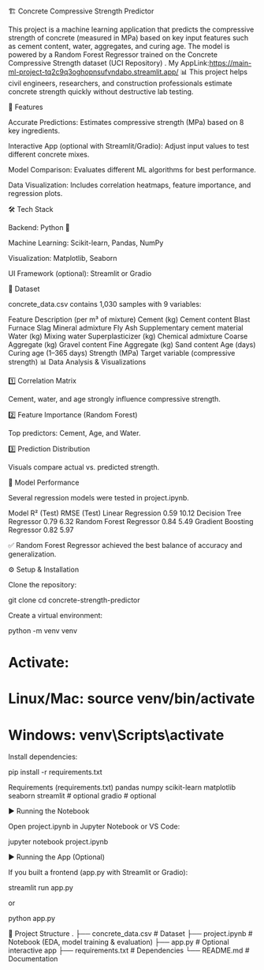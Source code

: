 🏗️ Concrete Compressive Strength Predictor

This project is a machine learning application that predicts the compressive strength of concrete (measured in MPa) based on key input features such as cement content, water, aggregates, and curing age.
The model is powered by a Random Forest Regressor trained on the Concrete Compressive Strength dataset (UCI Repository)
.
My AppLink:https://main-ml-project-tq2c9q3oghopnsufvndabo.streamlit.app/
📊 This project helps civil engineers, researchers, and construction professionals estimate concrete strength quickly without destructive lab testing.

🚀 Features

Accurate Predictions: Estimates compressive strength (MPa) based on 8 key ingredients.

Interactive App (optional with Streamlit/Gradio): Adjust input values to test different concrete mixes.

Model Comparison: Evaluates different ML algorithms for best performance.

Data Visualization: Includes correlation heatmaps, feature importance, and regression plots.

🛠️ Tech Stack

Backend: Python 🐍

Machine Learning: Scikit-learn, Pandas, NumPy

Visualization: Matplotlib, Seaborn

UI Framework (optional): Streamlit or Gradio

📂 Dataset

concrete_data.csv contains 1,030 samples with 9 variables:

Feature	Description (per m³ of mixture)
Cement (kg)	Cement content
Blast Furnace Slag	Mineral admixture
Fly Ash	Supplementary cement material
Water (kg)	Mixing water
Superplasticizer (kg)	Chemical admixture
Coarse Aggregate (kg)	Gravel content
Fine Aggregate (kg)	Sand content
Age (days)	Curing age (1–365 days)
Strength (MPa)	Target variable (compressive strength)
📊 Data Analysis & Visualizations

1️⃣ Correlation Matrix

Cement, water, and age strongly influence compressive strength.

2️⃣ Feature Importance (Random Forest)

Top predictors: Cement, Age, and Water.

3️⃣ Prediction Distribution

Visuals compare actual vs. predicted strength.

🤖 Model Performance

Several regression models were tested in project.ipynb.

Model                     R² (Test)	RMSE (Test)
Linear Regression          	0.59	   10.12
Decision Tree Regressor	    0.79	   6.32
Random Forest Regressor	    0.84	   5.49
Gradient Boosting Regressor	0.82	   5.97

✅ Random Forest Regressor achieved the best balance of accuracy and generalization.

⚙️ Setup & Installation

Clone the repository:

git clone <your-repo-link>
cd concrete-strength-predictor


Create a virtual environment:

python -m venv venv
# Activate:
# Linux/Mac: source venv/bin/activate
# Windows: venv\Scripts\activate


Install dependencies:

pip install -r requirements.txt

Requirements (requirements.txt)
pandas
numpy
scikit-learn
matplotlib
seaborn
streamlit   # optional
gradio      # optional

▶️ Running the Notebook

Open project.ipynb in Jupyter Notebook or VS Code:

jupyter notebook project.ipynb

▶️ Running the App (Optional)

If you built a frontend (app.py with Streamlit or Gradio):

streamlit run app.py


or

python app.py

📁 Project Structure
.
├── concrete_data.csv       # Dataset
├── project.ipynb           # Notebook (EDA, model training & evaluation)
├── app.py                  # Optional interactive app
├── requirements.txt        # Dependencies
└── README.md               # Documentation
